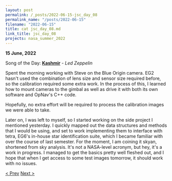 ```yaml
---
layout: post
permalink: /_posts/2022-06-15-jsc_day_08
permalink_name: "/posts/2022-06-15"
filename: "2022-06-15"
title: cat jsc_day_08.md
link_title: jsc_day_08
projects: nasa_summer_2022
---
```

**15 June, 2022**

Song of the Day: [**Kashmir**]() - *Led Zeppelin*

Spent the morning working with Steve on the Blue Origin camera. EG2 hasn't used the combination of lens size and sensor size required before, so the calibration required some extra work. In the process of this, I learned how to mount cameras to the gimbal as well as drive it with both its own software and OpNav's C++ code.

Hopefully, no extra effort will be required to process the calibration images we were able to take.

Later on, I was left to myself, so I started working on the side project I mentioned yesterday. I quickly mapped out the data structures and methods that I would be using, and set to work implementing them to interface with tetra, EG6's in-house star identification suite, which I became familiar with over the course of last semester. For the moment, I am coining it skyan, shortened from sky analysis. It's not a NASA-level acronym, but hey, it's a work in progress. I managed to get the basics pretty well fleshed out, and I hope that when I get access to some test images tomorrow, it should work with no issues.

[< Prev](/_posts/2022-06-14-jsc_day_07)    [Next >](/_posts/2022-06-16-jsc_day_09)
